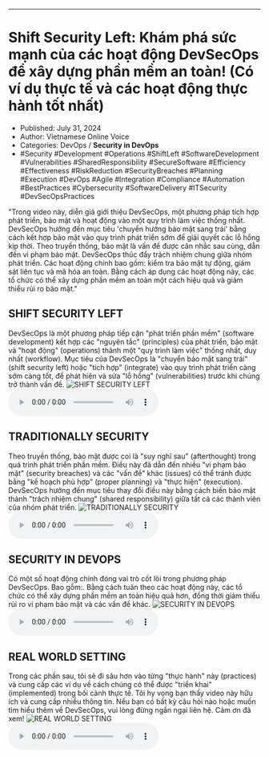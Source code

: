 
---

# Shift Security Left: Khám phá sức mạnh của các hoạt động DevSecOps để xây dựng phần mềm an toàn! (Có ví dụ thực tế và các hoạt động thực hành tốt nhất)

- Published: July 31, 2024
- Author: Vietnamese Online Voice
- Categories: DevOps / **Security in DevOps**
- #Security #Development #Operations #ShiftLeft #SoftwareDevelopment #Vulnerabilities #SharedResponsibility #SecureSoftware #Efficiency #Effectiveness #RiskReduction #SecurityBreaches #Planning #Execution #DevOps #Agile #Integration #Compliance #Automation #BestPractices #Cybersecurity #SoftwareDelivery #ITSecurity #DevSecOpsPractices

"Trong video này, diễn giả giới thiệu DevSecOps, một phương pháp tích hợp phát triển, bảo mật và hoạt động vào một quy trình làm việc thống nhất. DevSecOps hướng đến mục tiêu 'chuyển hướng bảo mật sang trái' bằng cách kết hợp bảo mật vào quy trình phát triển sớm để giải quyết các lỗ hổng kịp thời. Theo truyền thống, bảo mật là vấn đề được cân nhắc sau cùng, dẫn đến vi phạm bảo mật. DevSecOps thúc đẩy trách nhiệm chung giữa nhóm phát triển. Các hoạt động chính bao gồm: kiểm tra bảo mật tự động, giám sát liên tục và mã hóa an toàn. Bằng cách áp dụng các hoạt động này, các tổ chức có thể xây dựng phần mềm an toàn một cách hiệu quả và giảm thiểu rủi ro bảo mật."


## SHIFT SECURITY LEFT

DevSecOps là một phương pháp tiếp cận "phát triển phần mềm" (software development) kết hợp các "nguyên tắc" (principles) của phát triển, bảo mật và "hoạt động" (operations) thành một "quy trình làm việc" thống nhất, duy nhất (workflow). Mục tiêu của DevSecOps là "chuyển bảo mật sang trái" (shift security left) hoặc "tích hợp" (integrate) vào quy trình phát triển càng sớm càng tốt, để phát hiện và sửa "lỗ hổng" (vulnerabilities) trước khi chúng trở thành vấn đề.
![SHIFT SECURITY LEFT](https://http-archiver-apis-production-80.schnworks.com/storage/images/transitions/2024-07-31/transition--16488190853-Montserrat-SemiBold-673AB7.jpg)
<audio controls>
    <source src="https://http-archiver-apis-production-80.schnworks.com/storage/storage/audio/file-44655292981.mp3" type="audio/mpeg">
</audio>



## TRADITIONALLY SECURITY

Theo truyền thống, bảo mật được coi là "suy nghĩ sau" (afterthought) trong quá trình phát triển phần mềm. Điều này đã dẫn đến nhiều "vi phạm bảo mật" (security breaches) và các "vấn đề" khác (issues) có thể tránh được bằng "kế hoạch phù hợp" (proper planning) và "thực hiện" (execution). DevSecOps hướng đến mục tiêu thay đổi điều này bằng cách biến bảo mật thành "trách nhiệm chung" (shared responsibility) giữa tất cả các thành viên của nhóm phát triển.
![TRADITIONALLY SECURITY](https://http-archiver-apis-production-80.schnworks.com/storage/images/transitions/2024-07-31/transition--36723422494-Montserrat-SemiBold-283593.jpg)
<audio controls>
    <source src="https://http-archiver-apis-production-80.schnworks.com/storage/storage/audio/file-23349346037.mp3" type="audio/mpeg">
</audio>



## SECURITY IN DEVOPS

Có một số hoạt động chính đóng vai trò cốt lõi trong phương pháp DevSecOps. Bao gồm:. Bằng cách tuân theo các hoạt động này, các tổ chức có thể xây dựng phần mềm an toàn hiệu quả hơn, đồng thời giảm thiểu rủi ro vi phạm bảo mật và các vấn đề khác.
![SECURITY IN DEVOPS](https://http-archiver-apis-production-80.schnworks.com/storage/images/transitions/2024-07-31/transition-10958575538-Montserrat-Black-7B1FA2.jpg)
<audio controls>
    <source src="https://http-archiver-apis-production-80.schnworks.com/storage/storage/audio/file-11301850513.mp3" type="audio/mpeg">
</audio>



## REAL WORLD SETTING

Trong các phần sau, tôi sẽ đi sâu hơn vào từng "thực hành" này (practices) và cung cấp các ví dụ về cách chúng có thể được "triển khai" (implemented) trong bối cảnh thực tế. Tôi hy vọng bạn thấy video này hữu ích và cung cấp nhiều thông tin. Nếu bạn có bất kỳ câu hỏi nào hoặc muốn tìm hiểu thêm về DevSecOps, vui lòng đừng ngần ngại liên hệ. Cảm ơn đã xem!
![REAL WORLD SETTING](https://http-archiver-apis-production-80.schnworks.com/storage/images/transitions/2024-07-31/transition--26027373404-Montserrat-Bold-9C27B0.jpg)
<audio controls>
    <source src="https://http-archiver-apis-production-80.schnworks.com/storage/storage/audio/file-15549335158.mp3" type="audio/mpeg">
</audio>

